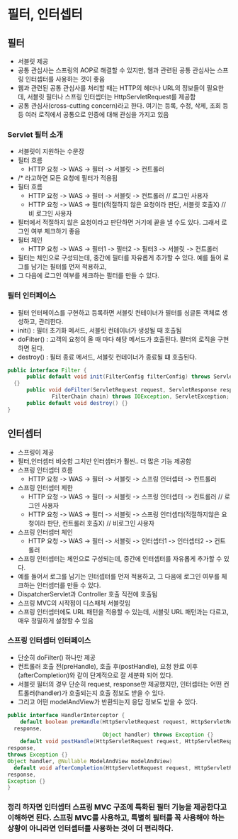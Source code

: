 # 필터, 인터셉터

## 필터
- 서블릿 제공
- 공통 관심사는 스프링의 AOP로 해결할 수 있지만, 웹과 관련된 공통 관심사는 스프링 인터셉터를 사용하는 것이 좋음
- 웹과 관련된 공통 관심사를 처리할 때는 HTTP의 헤더나 URL의 정보들이 필요한데, 서블릿 필터나 스프링 인터셉터는 HttpServletRequest를 제공함
- 공통 관심사(cross-cutting concern)라고 한다. 여기는 등록, 수정, 삭제, 조회 등등 여러 로직에서 공통으로 인증에 대해 관심을 가지고 있음

### Servlet 필터 소개
- 서블릿이 지원하는 수문장
- 필터 흐름
  - HTTP 요청 -> WAS -> 필터 -> 서블릿 -> 컨트롤러
- /* 라고하면 모든 요청에 필터가 적용됨
- 필터 흐름
  - HTTP 요청 -> WAS -> 필터 -> 서블릿 -> 컨트롤러 // 로그인 사용자
  - HTTP 요청 -> WAS -> 필터(적절하지 않은 요청이라 판단, 서블릿 호출X) // 비 로그인 사용자
- 필터에서 적절하지 않은 요청이라고 판단하면 거기에 끝을 낼 수도 있다. 그래서 로그인 여부 체크하기 좋음
- 필터 체인
  - HTTP 요청 -> WAS -> 필터1 -> 필터2 -> 필터3 -> 서블릿 -> 컨트롤러
- 필터는 체인으로 구성되는데, 중간에 필터를 자유롭게 추가할 수 있다. 예를 들어 로그를 남기는 필터를 먼저 적용하고,
- 그 다음에 로그인 여부를 체크하는 필터를 만들 수 있다.

### 필터 인터페이스
- 필터 인터페이스를 구현하고 등록하면 서블릿 컨테이너가 필터를 싱글톤 객체로 생성하고, 관리한다.
- init() : 필터 초기화 메서드, 서블릿 컨테이너가 생성될 때 호출됨
- doFilter() : 고객의 요청이 올 때 마다 해당 메서드가 호출된다. 필터의 로직을 구현하면 된다.
- destroy() : 필터 종료 메서드, 서블릿 컨테이너가 종료될 떄 호출된다.
~~~ java
public interface Filter {
      public default void init(FilterConfig filterConfig) throws ServletException
  {}
      public void doFilter(ServletRequest request, ServletResponse response,
              FilterChain chain) throws IOException, ServletException;
      public default void destroy() {}
}
~~~



## 인터셉터
- 스프링이 제공
- 필터,인터셉터 비슷함 그치만 인터셉터가 훨씬.. 더 많은 기능 제공함
- 스프링 인터셉터 흐름
  - HTTP 요청 -> WAS -> 필터 -> 서블릿 -> 스프링 인터셉터 -> 컨트롤러
- 스프링 인터셉터 제한
  - HTTP 요청 -> WAS -> 필터 -> 서블릿 -> 스프링 인터셉터 -> 컨트롤러 // 로그인 사용자
  - HTTP 요청 -> WAS -> 필터 -> 서블릿 -> 스프링 인터셉터(적절하지않은 요청이라 판단, 컨트롤러 호출X) // 비로그인 사용자
- 스프링 인터셉터 체인
  - HTTP 요청 -> WAS -> 필터 -> 서블릿 -> 인터셉터1 -> 인터셉터2 -> 컨트롤러
- 스프링 인터셉터는 체인으로 구성되는데, 중간에 인터셉터를 자유롭게 추가할 수 있다.
- 예를 들어서 로그를 남기는 인터셉터를 먼저 적용하고, 그 다음에 로그인 여부를 체크하는 인터셉터를 만들 수 있다.
- DispatcherServlet과 Controller 호출 직전에 호출됨
- 스프링 MVC의 시작점이 디스패처 서블릿임
- 스프링 인터셉터에도 URL 패턴을 적용할 수 있는데, 서블릿 URL 패턴과는 다르고, 매우 정밀하게 설정할 수 있음

### 스프링 인터셉터 인터페이스
- 단순히 doFilter() 하나만 제공
- 컨트롤러 호출 전(preHandle), 호출 후(postHandle), 요청 완료 이후(afterCompletion)와 같이 단계적으로 잘 세분화 되어 있다.
- 서블릿 필터의 경우 단순히 request, response만 제공했지만, 인터셉터는 어떤 컨트롤러(handler)가 호출되는지 호출 정보도 받을 수 있다.
- 그리고 어떤 modelAndView가 반환되는지 응답 정보도 받을 수 있다.
~~~ java
public interface HandlerInterceptor {
    default boolean preHandle(HttpServletRequest request, HttpServletResponse
  response,
                              Object handler) throws Exception {}
    default void postHandle(HttpServletRequest request, HttpServletResponse
response,
throws Exception {}
Object handler, @Nullable ModelAndView modelAndView)
  default void afterCompletion(HttpServletRequest request, HttpServletResponse
response,
Exception {}
}
~~~

### 정리 하자면 인터셉터 스프링 MVC 구조에 특화된 필터 기능을 제공한다고 이해하면 된다. 스프링 MVC를 사용하고, 특별히 필터를 꼭 사용해야 하는 상황이 아니라면 인터셉터를 사용하는 것이 더 편리하다.

